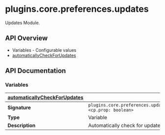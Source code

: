 # plugins.core.preferences.updates

Updates Module.

## API Overview
* Variables - Configurable values
 * [automaticallyCheckForUpdates](#automaticallyCheckForUpdates)

## API Documentation

### Variables

| [automaticallyCheckForUpdates](#automaticallyCheckForUpdates)         |                                                                                     |
| --------------------------------------------|-------------------------------------------------------------------------------------|
| **Signature**                               | `plugins.core.preferences.updates.automaticallyCheckForUpdates <cp.prop: boolean>`                                                                    |
| **Type**                                    | Variable                                                                     |
| **Description**                             | Automatically check for updates?                                                                     |

